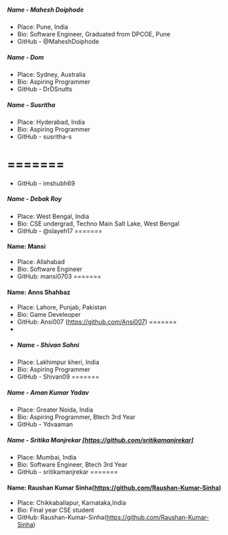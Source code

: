 ##### Name - Mahesh Doiphode
- Place: Pune, India
- Bio: Software Engineer, Graduated from DPCOE, Pune
- GitHub - @MaheshDoiphode

##### Name - Dom
- Place: Sydney, Australia
- Bio: Aspiring Programmer
- GitHub - DrDSnutts

##### Name - Susritha
- Place: Hyderabad, India
- Bio: Aspiring Programmer
- GitHub - susritha-s

=======
=======
- GitHub - imshubh69


##### Name - Debak Roy
- Place: West Bengal, India
- Bio: CSE undergrad, Techno Main Salt Lake, West Bengal
- GitHub - @slayeh17
=======

#### Name: Mansi
- Place: Allahabad 
- Bio: Software Engineer
- GitHub: mansi0703
=======

#### Name: Anns Shahbaz
- Place: Lahore, Punjab, Pakistan
- Bio: Game Develeoper
- GitHub: Ansi007 (https://github.com/Ansi007)
=======
- 
- ##### Name - Shivan Sahni
- Place: Lakhimpur kheri, India
- Bio: Aspiring Programmer
- GitHub - Shivan09
=======

##### Name - Aman Kumar Yadav
- Place: Greater Noida, India
- Bio: Aspiring Programmer, Btech 3rd Year
- GitHub - Ydvaaman

##### Name - Sritika Manjrekar [https://github.com/sritikamanjrekar]
- Place: Mumbai, India
- Bio: Software Engineer, Btech 3rd Year
- GitHub - sritikamanjrekar
=======
#### Name: Raushan Kumar Sinha(https://github.com/Raushan-Kumar-Sinha)
- Place: Chikkaballapur, Karnataka,India
- Bio: Final year CSE student
- GitHub: Raushan-Kumar-Sinha(https://github.com/Raushan-Kumar-Sinha)


